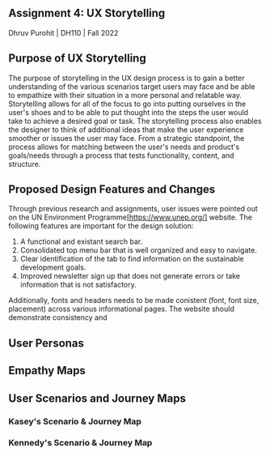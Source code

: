 ## Assignment 4: UX Storytelling

Dhruv Purohit | DH110 | Fall 2022

## Purpose of UX Storytelling
The purpose of storytelling in the UX design process is to gain a better understanding of the various scenarios target users may face and be able to empathize with their situation in a more personal and relatable way. Storytelling allows for all of the focus to go into putting ourselves in the user's shoes and to be able to put thought into the steps the user would take to achieve a desired goal or task. The storytelling process also enables the designer to think of additional ideas that make the user experience smoother or issues the user may face. From a strategic standpoint, the process allows for matching between the user's needs and product's goals/needs through a process that tests functionality, content, and structure.

## Proposed Design Features and Changes
Through previous research and assignments, user issues were pointed out on the UN Environment Programme[https://www.unep.org/] website. The following features are important for the design solution:
1. A functional and existant search bar.
2. Consolidated top menu bar that is well organized and easy to navigate.
3. Clear identification of the tab to find information on the sustainable development goals.
4. Improved newsletter sign up that does not generate errors or take information that is not satisfactory.

Additionally, fonts and headers needs to be made conistent (font, font size, placement) across various informational pages. The website should demonstrate consistency and 

## User Personas

## Empathy Maps

## User Scenarios and Journey Maps

### Kasey's Scenario & Journey Map





### Kennedy's Scenario & Journey Map

